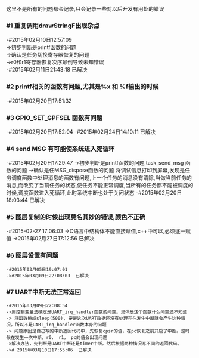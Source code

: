 这里不是所有的问题都会记录,只会记录一些对以后开发有用处的错误

### #1    重复调用drawStringF出现杂点
   -#2015年02月10日12:57:09    
  ->初步判断是printf函数的问题   
  ->确认是任务切换寄存器恢复的问题  
  ->r0和r1寄存器恢复次序颠倒导致未知错误   
  -#2015年02月11日21:43:18  已解决
  
### #2   printf相关的函数有问题,尤其是%x 和 %f输出的时候
   -#2015年02月20日17:51:32

### #3   GPIO_SET_GPFSEL 函数有问题
   -#2015年02月20日17:52:04
   -#2015年02月24日14:10:11  已解决
   
### #4	send MSG 有可能使系统进入死循环   
   -#2015年02月20日17:29:47
   ->初步判断是printf函数的问题 task_send_msg 函数的问题
   ->确认是任MSG_dispose函数的问题  将调试信息打印到屏幕,发现是任务调度函数中处理消息的函数有问题,上一个任务的消息没有清除,当做当前任务的消息,而改变了当前任务的状态,使任务不能正常调度,当所有的任务都不能被调度的时候,调度函数进入死循环,此时系统中断也处于关闭状态
    -#2015年02月20日18:03:44  已解决
    
### #5	图层复制的时候出现莫名其妙的错误,颜色不正确
   -#2015-02-27 17:06:03
   ->C语言中结构体不能直接赋值,c++中可以,必须逐一赋值
   ->2015年02月27日17:12:56    已解决
     
### #6	图层设置有问题
    -#2015年03月05日19:07:01
    ->#2015年03月09日22:08:03  已解决   
    
### #7	UART中断无法正常返回
    -#2015年03月09日22:08:54  
    ->用控制变量法确定是UART_irq_handler函数的问题。具体是这个函数什么问题还不知道 
    -> 将函数换成sleep(500), 要是这次UART数据还没有处理完在发生中断就会产生这种情况，所以不是UART_irq_handler函数本身的问题
    -> 问题原因是自己写的中断返回代码中，先恢复cpsr的值，在pc恢复之前开启了中断。这时候在发生一次中断，r0， r1， pc的值会出现问题
    ->解决办法，先判断是UART中断还是timer中断。然后根据两种情况写不同的返回代码。
    -># 2015年03月10日17:55:06  已解决   
    
    
    